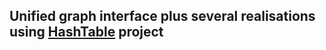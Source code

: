 ## Unified graph interface plus several realisations using [HashTable](https://github.com/ale110i/HashTableOptimum) project
